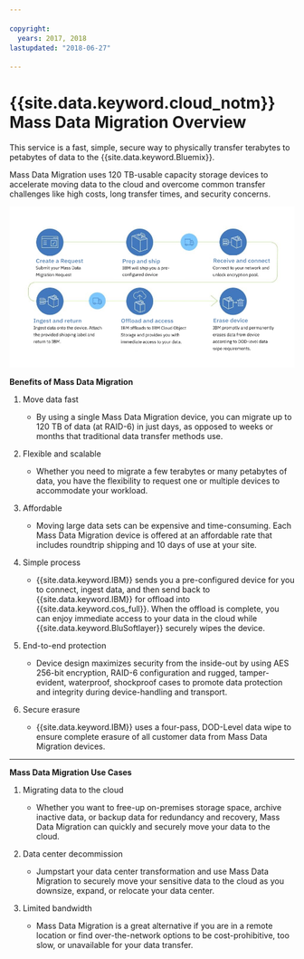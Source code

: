 ```yaml
---

copyright:
  years: 2017, 2018
lastupdated: "2018-06-27"

---
```



# {{site.data.keyword.cloud_notm}} Mass Data Migration Overview

This service is a fast, simple, secure way to physically transfer terabytes to petabytes of data to the {{site.data.keyword.Bluemix}}.

Mass Data Migration uses 120 TB-usable capacity storage devices to accelerate moving data to the cloud and overcome common transfer challenges like high costs, long transfer times, and security concerns.

![Mass Data Migration Process Flow](/images/MDMSWorkflow.png)

**Benefits of Mass Data Migration**

1. Move data fast
    - By using a single Mass Data Migration device, you can migrate up to 120 TB of data (at RAID-6) in just days, as opposed to weeks or months that traditional data transfer methods use.
    
2. Flexible and scalable
    - Whether you need to migrate a few terabytes or many petabytes of data, you have the flexibility to request one or multiple devices to accommodate your workload.
    
3. Affordable
    - Moving large data sets can be expensive and time-consuming. Each Mass Data Migration device is offered at an affordable rate that includes roundtrip shipping and 10 days of use at your site. 
    
4. Simple process
    - {{site.data.keyword.IBM}} sends you a pre-configured device for you to connect, ingest data, and then send back to {{site.data.keyword.IBM}} for offload into {{site.data.keyword.cos_full}}. When the offload is complete, you can enjoy immediate access to your data in the cloud while {{site.data.keyword.BluSoftlayer}} securely wipes the device.
    
5. End-to-end protection
    - Device design maximizes security from the inside-out by using AES 256-bit encryption, RAID-6 configuration and rugged, tamper-evident, waterproof, shockproof cases to promote data protection and integrity during device-handling and transport.
    
6. Secure erasure
    - {{site.data.keyword.IBM}} uses a four-pass, DOD-Level data wipe to ensure complete erasure of all customer data from Mass Data Migration devices.
    
    
<hr>


**Mass Data Migration Use Cases**
1. Migrating data to the cloud
    - Whether you want to free-up on-premises storage space, archive inactive data, or backup data for redundancy and recovery, Mass Data Migration can quickly and securely move your data to the cloud.

2. Data center decommission
    - Jumpstart your data center transformation and use Mass Data Migration to securely move your sensitive data to the cloud as you downsize, expand, or relocate your data center.

3. Limited bandwidth
    - Mass Data Migration is a great alternative if you are in a remote location or find over-the-network options to be cost-prohibitive, too slow, or unavailable for your data transfer.
